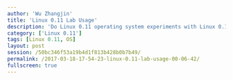 ```yaml
---
author: 'Wu Zhangjin'
title: 'Linux 0.11 Lab Usage'
description: 'Do Linux 0.11 operating system experiments with Linux 0.11 Lab.'
category: ['Linux 0.11']
tags: [Linux 0.11, OS]
layout: post
session: /50bc346f53a19b4d1f813b428b0b7b49/
permalink: /2017-03-18-17-54-23-linux-0.11-lab-usage-00-06-42/
fullscreen: true
---
```

